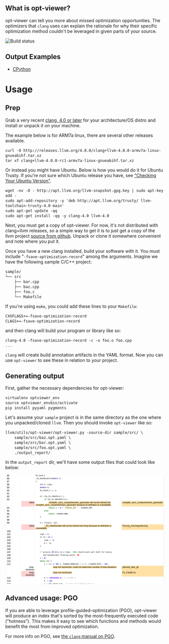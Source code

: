 
## What is opt-viewer?

opt-viewer can tell you more about missed optimization opportunities.  The
optimizers that `clang` uses can explain the rationale for why their specific
optimization method couldn't be leveraged in given parts of your source.

![Build status](https://travis-ci.org/androm3da/optviewer-demo.svg?branch=master)

## Output Examples
* [CPython](https://androm3da.github.io/optviewer-demo/output_analysis/cpython/)

# Usage

## Prep

Grab a very recent [clang, 4.0 or later](http://releases.llvm.org) for your 
architecture/OS distro and install or unpack it on your machine.

The example below is for ARM7a linux, there are several other releases available.

    curl -O http://releases.llvm.org/4.0.0/clang+llvm-4.0.0-armv7a-linux-gnueabihf.tar.xz
    tar xf clang+llvm-4.0.0-rc1-armv7a-linux-gnueabihf.tar.xz 

Or instead you might have Ubuntu.  Below is how you would do it for Ubuntu 
Trusty.  If you're not sure which Ubuntu release you have, see ["Checking Your
Ubuntu Version"](https://help.ubuntu.com/community/CheckingYourUbuntuVersion).

    wget -nv -O - http://apt.llvm.org/llvm-snapshot.gpg.key | sudo apt-key add -
    sudo apt-add-repository -y 'deb http://apt.llvm.org/trusty/ llvm-toolchain-trusty-4.0 main'
    sudo apt-get update -qq
    sudo apt-get install -qq -y clang-4.0 llvm-4.0

Next, you must get a copy of opt-viewer.  For now, it's not distributed with 
clang+llvm releases, so a simple way to get it is to just get a copy of the 
llvm project [source from github](https://github.com/llvm-mirror/llvm).  Unpack
or clone it somewhere convenient and note where you put it.

Once you have a new clang installed, build your software with it.  You must 
include "`-fsave-optimization-record`" among the arguments.  Imagine we have
the following sample C/C++ project:

    sample/
    └── src
        ├── bar.cpp
        ├── baz.cpp
        ├── foo.c
        └── Makefile


If you're using `make`, you could add these lines to your `Makefile`:

    CXXFLAGS+=-fsave-optimization-record
    CLAGS+=-fsave-optimization-record

and then clang will build your program or library like so:

    clang-4.0 -fsave-optimization-record -c -o foo.o foo.cpp
    ...

`clang` will create build annotation artifacts in the YAML format.  Now
you can use `opt-viewer` to see these in relation to your project.


## Generating output

First, gather the necessary dependencies for opt-viewer:

    virtualenv optviewer_env
    source optviewer_envbin/activate
    pip install pyyaml pygments

Let's assume your `sample` project is in the same directory as
the one where you unpacked/cloned `llvm`.  Then you should invoke `opt-viewer`
like so:

    llvm/utils/opt-viewer/opt-viewer.py -source-dir sample/src/ \
        sample/src/baz.opt.yaml \
        sample/src/bar.opt.yaml \
        sample/src/foo.opt.yaml \
        ./output_report/

In the `output_report` dir, we'll have some output files that could look like 
below:

![opt-viewer screenshot](https://github.com/androm3da/optviewer-demo/raw/master/img/opt_viewer_sample.png)

## Advanced usage: PGO

If you are able to leverage profile-guided-optimization (PGO), opt-viewer will
produce an index that's sorted by the most-frequently executed code 
("hotness").  This makes it easy to see which functions and methods would 
benefit the most from improved optimization.

For more info on PGO, see [the `clang` manual on 
PGO](https://clang.llvm.org/docs/UsersManual.html#profile-guided-optimization).
